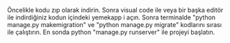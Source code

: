 Öncelikle kodu zıp olarak indirin.
Sonra visual code ile veya bir başka editör ile indirdiğiniz kodun içindeki yemekapp i açın.
Sonra terminalde "python manage.py makemigration" ve "python manage.py migrate" kodlarını sırası ile çalıştırın.
En sonda python "manage.py runserver" ile projeyi başlatın.
